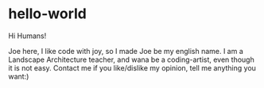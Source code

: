 # hello-world

Hi Humans!

Joe here, I like code with joy, so I made Joe be my english name.
I am a Landscape Architecture teacher, and wana be a coding-artist, even though it is not easy.
Contact me if you like/dislike my opinion, tell me anything you want:)
